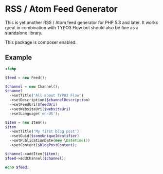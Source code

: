 RSS / Atom Feed Generator
=========================

This is yet another RSS / Atom feed generator for PHP 5.3 and later. It works great
in combination with TYPO3 Flow but should also be fine as a standalone library.

This package is composer enabled.

Example
-------

```php
<?php

$feed = new Feed();

$channel = new Channel();
$channel
  ->setTitle('All about TYPO3 Flow')
  ->setDescription($channelDescription)
  ->setFeedUri($feedUri)
  ->setWebsiteUri($websiteUri)
  ->setLanguage('en-US');

$item = new Item();
$item
  ->setTitle('My first blog post')
  ->setGuid($someUniqueIdentifier)
  ->setPublicationDate(new \DateTime())
  ->setContent($blogPostContent);

$channel->addItem($item);
$feed->addChannel($channel);

echo $feed;

```

